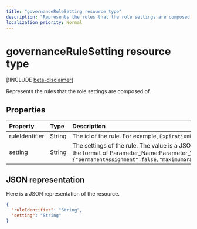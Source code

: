 ```yaml
---
title: "governanceRuleSetting resource type"
description: "Represents the rules that the role settings are composed of."
localization_priority: Normal
---
```


# governanceRuleSetting resource type

[!INCLUDE [beta-disclaimer](../../includes/beta-disclaimer.md)]

Represents the rules that the role settings are composed of.


## Properties
|Property 	   | Type         |Description|
|:-------------|:-------------|:----------|
|ruleIdentifier|String        |The id of the rule. For example, ``ExpirationRule`` and ``MfaRule``.|
|setting       |String        |The settings of the rule. The value is a JSON string with a list of pairs in the format of Parameter_Name:Parameter_Value. For example, `{"permanentAssignment":false,"maximumGrantPeriodInMinutes":129600}`|

## JSON representation

Here is a JSON representation of the resource.

<!-- {
  "blockType": "resource",
  "@odata.type": "microsoft.graph.governanceRuleSetting"
}-->


```json
{
  "ruleIdentifier": "String",
  "setting": "String"
}

```

<!-- uuid: 8fcb5dbc-d5aa-4681-8e31-b001d5168d79
2015-10-25 14:57:30 UTC -->
<!--
{
  "type": "#page.annotation",
  "description": "governanceRuleSetting",
  "keywords": "",
  "section": "documentation",
  "tocPath": "",
  "suppressions": [
    "Error: /api-reference/beta/resources/governancerulesetting.md:\r\n      Exception processing links.\r\n    System.ArgumentException: Link Definition was null. Link text: !INCLUDE [beta-disclaimer](../../includes/beta-disclaimer.md)\r\n      at ApiDoctor.Validation.DocFile.get_LinkDestinations()\r\n      at ApiDoctor.Validation.DocSet.ValidateLinks(Boolean includeWarnings, String[] relativePathForFiles, IssueLogger issues, Boolean requireFilenameCaseMatch, Boolean printOrphanedFiles)"
  ]
}
-->
